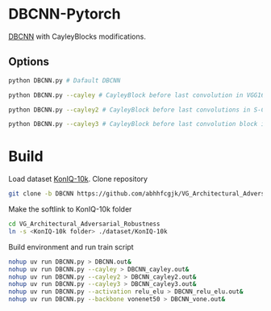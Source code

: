 
# DBCNN-Pytorch
[DBCNN](https://github.com/zwx8981/DBCNN-PyTorch) with CayleyBlocks modifications.
## Options
```bash
python DBCNN.py # Dafault DBCNN
```
```bash
python DBCNN.py --cayley # CayleyBlock before last convolution in VGG16
```
```bash
python DBCNN.py --cayley2 # CayleyBlock before last convolutions in S-CNN and VGG16
```
```bash
python DBCNN.py --cayley3 # CayleyBlock before last convolution block in VGG16
```

# Build
Load dataset [KonIQ-10k](https://database.mmsp-kn.de/koniq-10k-database.html).
Clone repository
```bash
git clone -b DBCNN https://github.com/abhhfcgjk/VG_Architectural_Adversarial_Robustness.git
```
Make the softlink to KonIQ-10k folder
```bash
cd VG_Architectural_Adversarial_Robustness
ln -s <KonIQ-10k folder> ./dataset/KonIQ-10k
```
Build environment and run train script
```bash
nohup uv run DBCNN.py > DBCNN.out&
nohup uv run DBCNN.py --cayley > DBCNN_cayley.out&
nohup uv run DBCNN.py --cayley2 > DBCNN_cayley2.out&
nohup uv run DBCNN.py --cayley3 > DBCNN_cayley3.out&
nohup uv run DBCNN.py --activation relu_elu > DBCNN_relu_elu.out&
nohup uv run DBCNN.py --backbone vonenet50 > DBCNN_vone.out&
```
